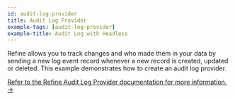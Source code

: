 ```yaml
---
id: audit-log-provider
title: Audit Log Provider
example-tags: [audit-log-provider]
example-title: Audit Log with Headless
---
```


Refine allows you to track changes and who made them in your data by sending a new log event record whenever a new record is created, updated or deleted. This example demonstrates how to create an audit log provider.

[Refer to the Refine Audit Log Provider documentation for more information. →](/docs/audit-logs/audit-log-provider)

<CodeSandboxExample path="audit-log-provider" />
